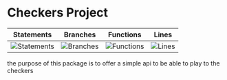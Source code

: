 # Checkers Project
| Statements | Branches | Functions | Lines |
| -----------|----------|-----------|-------|
| ![Statements](https://img.shields.io/badge/Coverage-98.36%25-brightgreen.svg "Make me better!") | ![Branches](https://img.shields.io/badge/Coverage-97.4%25-brightgreen.svg "Make me better!") | ![Functions](https://img.shields.io/badge/Coverage-98.28%25-brightgreen.svg "Make me better!") | ![Lines](https://img.shields.io/badge/Coverage-100%25-brightgreen.svg "Make me better!") |

the purpose of this package is to offer a simple api to be able to play to the checkers
